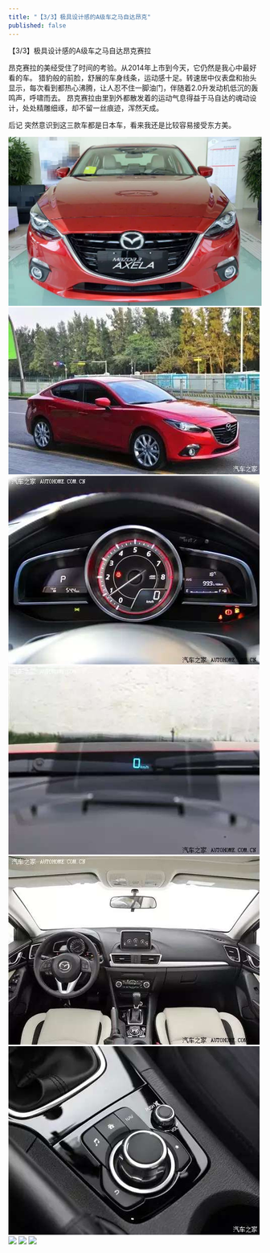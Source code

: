 ```yaml
---
title: "【3/3】极具设计感的A级车之马自达昂克"
published: false
---
```

【3/3】极具设计感的A级车之马自达昂克赛拉

昂克赛拉的美经受住了时间的考验。从2014年上市到今天，它仍然是我心中最好看的车。
猎豹般的前脸，舒展的车身线条，运动感十足。转速居中仪表盘和抬头显示，每次看到都热心沸腾，让人忍不住一脚油门，伴随着2.0升发动机低沉的轰鸣声，呼啸而去。
昂克赛拉由里到外都散发着的运动气息得益于马自达的魂动设计，处处精雕细琢，却不留一丝痕迹，浑然天成。

后记
突然意识到这三款车都是日本车，看来我还是比较容易接受东方美。

![](./1.jpg)
![](./2.jpg)
![](./3.jpg)
![](./4.jpg)
![](./5.jpg)
![](./6.jpg)
![](./7.jpg)
![](./8.jpg)
![](./9.jpg)
